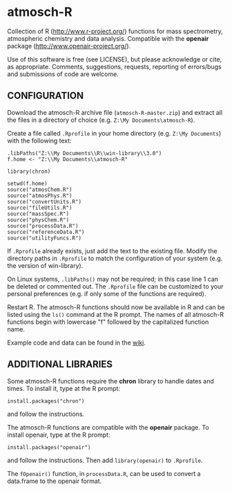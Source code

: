 atmosch-R
=========

Collection of R (http://www.r-project.org/) functions for mass
spectrometry, atmospheric chemistry and data analysis. Compatible with
the **openair** package (http://www.openair-project.org/).

Use of this software is free (see LICENSE), but please acknowledge or
cite, as appropriate. Comments, suggestions, requests, reporting of
errors/bugs and submissions of code are welcome.


CONFIGURATION
-------------

Download the atmosch-R archive file (`atmosch-R-master.zip`) and
extract all the files in a directory of choice (e.g. `Z:\My
Documents\atmosch-R`).

Create a file called `.Rprofile` in your home directory (e.g. `Z:\My
Documents`) with the following text:

```
.libPaths("Z:\\My Documents\\R\\win-library\\3.0")
f.home <- "Z:\\My Documents\\atmosch-R"

library(chron)

setwd(f.home)
source("atmosChem.R")
source("atmosPhys.R")
source("convertUnits.R")
source("fileUtils.R")
source("massSpec.R")
source("physChem.R")
source("processData.R")
source("referenceData.R")
source("utilityFuncs.R")
```

If `.Rprofile` already exists, just add the text to the existing
file. Modify the directory paths in `.Rprofile` to match the
configuration of your system (e.g. the version of win-library).

On Linux systems, `.libPaths()` may not be required; in this case line
1 can be deleted or commented out. The `.Rprofile` file can be
customized to your personal preferences (e.g. if only some of the
functions are required).

Restart R. The atmosch-R functions should now be available in R and
can be listed using the `ls()` command at the R prompt. The names of
all atmosch-R functions begin with lowercase "f" followed by the
capitalized function name.

Example code and data can be found in the [wiki](https://github.com/rs028/atmosch-R/wiki/).


ADDITIONAL LIBRARIES
--------------------

Some atmosch-R functions require the **chron** library to handle dates
and times. To install it, type at the R prompt:

```
install.packages("chron")
```

and follow the instructions.

The atmosch-R functions are compatible with the **openair**
package. To install openair, type at the R prompt:

```
install.packages("openair")
```

and follow the instructions. Then add `library(openair)` to `.Rprofile`.

The `fOpenair()` function, in `processData.R`, can be used to convert
a data.frame to the openair format.
